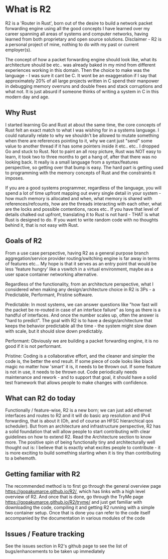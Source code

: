 # What is R2

R2 is a 'Router in Rust', born out of the desire to build a network packet forwarding engine using all the good concepts I have learned over my career spanning all areas of systems and computer networks, having learned from both proprietary and open source solutions. Disclaimer - R2 is a personal project of mine, nothing to do with my past or current employer(s). 

The concept of how a packet forwarding engine should look like, what its architecture should be etc.. was already baked in my mind from different experiences working in this domain. Then the choice to make was the language - I was sure it cant be C. It wont be an exaggeration if I say that approximately 20% of all large projects written in C spend their manpower in debugging memory overruns and double frees and stack corruptions and what not. It is just absurd if someone thinks of writing a system in C in this modern day and age.

## Why Rust

I started learning Go and Rust at about the same time, the core concepts of Rust felt an exact match to what I was wishing for in a systems language. I could naturally relate to why we shouldn't be allowed to mutate something when there are references pointing to it, why we cant just "send" some value to another thread if it has some pointers inside it etc.. etc.. I dropped Go and stuck to Rust. Not to paint an all rosy picture, Rust was NOT easy to learn, it took two to three months to get a hang of, after that there was no looking back. It really is a small language from a syntax/features perspective, so getting over that bump is easy. The hard part is getting used to programming with the memory concepts of Rust and the constraints it imposes.

If you are a good systems programmer, regardless of the language, you will spend a lot of time upfront mapping out every single detail in your system - how much memory is allocated and when, what memory is shared with references/refcounts, how are the threads interacting with each other, what are the locks and possible contentions, races etc.. If you have that level of details chalked out upfront, translating it to Rust is not hard - THAT is what Rust is designed to do. If you want to write random code with no thoughts behind it, that is not easy with Rust.

## Goals of R2

From a use case perspective, having R2 as a general purpose branch aggregation/service provider routing/switching engine is far away in terms of features etc... My hope is that it serves as an entry point that would be less 'feature hungry' like a vswitch in a virtual environment, maybe as a user space container networking alternative.

Regardless of the functionality, from an architecture perspective, what I considered when making any design/architecture choice in R2 is 3Ps - a Predictable, Performant, Pristine software.

Predictable: In most systems, we can answer questions like "how fast will the packet be re-routed in case of an interface failure" as long as there is a handful of interfaces. And once the number scales up, often the answer is "hard to predict". The goal with R2 is to have a design/architecture that keeps the behavior predictable all the time - the system might slow down with scale, but it should slow down predictably.

Performant: Obviously we are building a packet forwarding engine, it is no good if it is not performant.

Pristine: Coding is a collaborative effort, and the cleaner and simpler the code is, the better the end result. If some piece of code looks like black magic no matter how 'smart' it is, it needs to be thrown out. If some feature is not in use, it needs to be thrown out. Code periodically needs maintenance and rework - and to support that goal, it should have a solid test framework that allows people to make changes with confidence.

## What can R2 do today

Functionally / feature-wise, R2 is a new born; we can just add ethernet interfaces and routes to R2 and it will do basic arp resolution and IPv4 forwarding, that is about it (Oh, and of course an HFSC hierarchical qos scheduler). But from an architecture and infrastructure perspective, R2 has a solid foundation that will allow people to start contributing with clear guidelines on how to extend R2. Read the Architecture section to know more. The positive spin of being functionally tiny and architecturally well thought out is: I believe that is exactly what excites people to contribute - it is more exciting to build something starting when it is tiny than contributing to a behemoth.

## Getting familiar with R2

The recommended method is to first go through the general overview page <https://gopakumarce.github.io/R2/>, which has links with a high level overview of R2. And once that is done, go through the TryMe page <https://gopakumarce.github.io/R2/tryme/> and just get familiar with downloading the code, compiling it and getting R2 running with a simple two container setup. Once that is done you can refer to the code itself accompanied by the documentation in various modules of the code

## Issues / Feature tracking

See the issues section in R2's github page to see the list of bugs/enhancements to be taken up immediately
